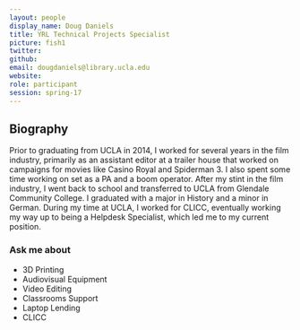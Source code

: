 ```yaml
---
layout: people
display_name: Doug Daniels
title: YRL Technical Projects Specialist
picture: fish1
twitter:
github:
email: dougdaniels@library.ucla.edu
website:
role: participant
session: spring-17
---
```

## Biography
Prior to graduating from UCLA in 2014, I worked for several years in the film industry, primarily as an assistant editor at a trailer house that worked on campaigns for movies like Casino Royal and Spiderman 3. I also spent some time working on set as a PA and a boom operator. After my stint in the film industry, I went back to school and transferred to UCLA from Glendale Community College. I graduated with a major in History and a minor in German. During my time at UCLA, I worked for CLICC, eventually working my way up to being a Helpdesk Specialist, which led me to my current position.

### Ask me about
- 3D Printing
- Audiovisual Equipment
- Video Editing
- Classrooms Support
- Laptop Lending
- CLICC
